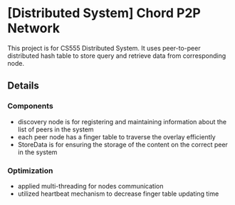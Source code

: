 # [Distributed System] Chord P2P Network
This project is for CS555 Distributed System. It uses peer-to-peer distributed hash table to store query and retrieve data from corresponding node. 
## Details
### Components
* discovery node is for registering and maintaining information about the list of peers in the system
* each peer node has a finger table to traverse the overlay efficiently
* StoreData is for ensuring the storage of the content on the correct peer in the system
### Optimization
* applied multi-threading for nodes communication
* utilized heartbeat mechanism to decrease finger table updating time
